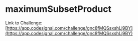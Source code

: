 # maximumSubsetProduct

Link to Challenge: [https://app.codesignal.com/challenge/gnc8fMQSsxshLj9BY](https://app.codesignal.com/challenge/gnc8fMQSsxshLj9BY)